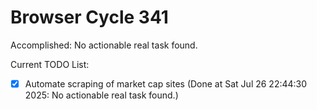 # Browser Cycle 341

Accomplished: No actionable real task found.

Current TODO List:

- [x] Automate scraping of market cap sites  (Done at Sat Jul 26 22:44:30 2025: No actionable real task found.)